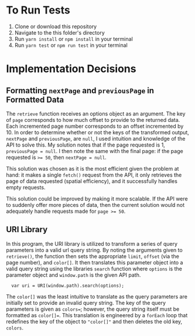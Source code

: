 # To Run Tests

1. Clone or download this repository
2. Navigate to the this folder's directory
3. Run `yarn install` or `npm install` in your terminal
4. Run `yarn test` or `npm run test` in your terminal

# Implementation Decisions

## Formatting `nextPage` and `previousPage` in Formatted Data

  The `retrieve` function receives an options object as an argument. The key of `page` corresponds to how much offset to provide to the returned data. Each incremented page number corresponds to an offset incremented by 10. In order to determine whether or not the keys of the transformed output, `nextPage` and `previousPage`, are `null`, I used intuition and knowledge of the API to solve this. My solution notes that if the page requested is 1, `previousPage = null`. I then note the same with the final page: if the page requested is `>= 50`, then `nextPage = null`. 

  This solution was chosen as it is the most efficient given the problem at hand: it makes a single `fetch()` request from the API, it only retrieves the page of data requested (spatial efficiency), and it successfully handles empty requests.

  This solution could be improved by making it more scalable. If the API were to suddenly offer more pieces of data, then the current solution would not adequately handle requests made for `page >= 50`.  

## URI Library

  In this program, the URI library is utilized to transform a series of query parameters into a valid url query string. By noting the arguments given to `retrieve()`, the function then sets the appropriate `limit`, `offset` (via the page number), and `color[]`. It then translates this parameter object into a valid query string using the libraries `search` function where `options` is the parameter object and `window.path` is the given API path.

      var uri = URI(window.path).search(options);

  The `color[]` was the least intuitive to translate as the query parameters are initially set to provide an invalid query string. The key of the query parameters is given as `colors=`; however, the query string itself must be formatted as `color[]=`. This translation is engineered by a `forEach` loop that redefines the key of the object to `"color[]"` and then deletes the old key, `colors`.
